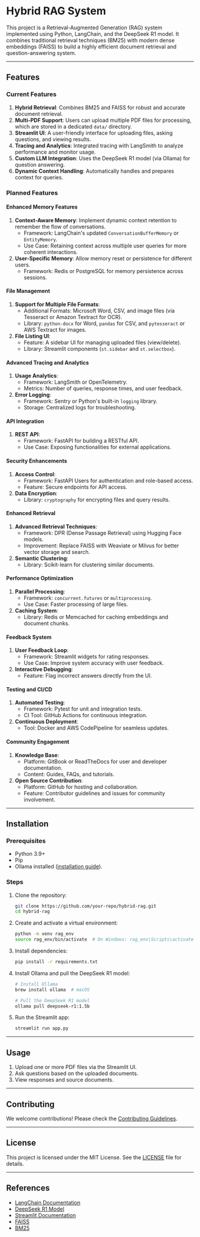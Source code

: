 # Hybrid RAG System

This project is a Retrieval-Augmented Generation (RAG) system implemented using Python, LangChain, and the DeepSeek R1 model. It combines traditional retrieval techniques (BM25) with modern dense embeddings (FAISS) to build a highly efficient document retrieval and question-answering system.

---

## Features

### Current Features

1. **Hybrid Retrieval**: Combines BM25 and FAISS for robust and accurate document retrieval.
2. **Multi-PDF Support**: Users can upload multiple PDF files for processing, which are stored in a dedicated `data/` directory.
3. **Streamlit UI**: A user-friendly interface for uploading files, asking questions, and viewing results.
4. **Tracing and Analytics**: Integrated tracing with LangSmith to analyze performance and monitor usage.
5. **Custom LLM Integration**: Uses the DeepSeek R1 model (via Ollama) for question answering.
6. **Dynamic Context Handling**: Automatically handles and prepares context for queries.

### Planned Features

#### Enhanced Memory Features

1. **Context-Aware Memory**: Implement dynamic context retention to remember the flow of conversations.
   - Framework: LangChain's updated `ConversationBufferMemory` or `EntityMemory`.
   - Use Case: Retaining context across multiple user queries for more coherent interactions.
2. **User-Specific Memory**: Allow memory reset or persistence for different users.
   - Framework: Redis or PostgreSQL for memory persistence across sessions.

#### File Management

1. **Support for Multiple File Formats**:
   - Additional Formats: Microsoft Word, CSV, and image files (via Tesseract or Amazon Textract for OCR).
   - Library: `python-docx` for Word, `pandas` for CSV, and `pytesseract` or AWS Textract for images.
2. **File Listing UI**:
   - Feature: A sidebar UI for managing uploaded files (view/delete).
   - Library: Streamlit components (`st.sidebar` and `st.selectbox`).

#### Advanced Tracing and Analytics

1. **Usage Analytics**:
   - Framework: LangSmith or OpenTelemetry.
   - Metrics: Number of queries, response times, and user feedback.
2. **Error Logging**:
   - Framework: Sentry or Python's built-in `logging` library.
   - Storage: Centralized logs for troubleshooting.

#### API Integration

1. **REST API**:
   - Framework: FastAPI for building a RESTful API.
   - Use Case: Exposing functionalities for external applications.

#### Security Enhancements

1. **Access Control**:
   - Framework: FastAPI Users for authentication and role-based access.
   - Feature: Secure endpoints for API access.
2. **Data Encryption**:
   - Library: `cryptography` for encrypting files and query results.

#### Enhanced Retrieval

1. **Advanced Retrieval Techniques**:
   - Framework: DPR (Dense Passage Retrieval) using Hugging Face models.
   - Improvement: Replace FAISS with Weaviate or Milvus for better vector storage and search.
2. **Semantic Clustering**:
   - Library: Scikit-learn for clustering similar documents.

#### Performance Optimization

1. **Parallel Processing**:
   - Framework: `concurrent.futures` or `multiprocessing`.
   - Use Case: Faster processing of large files.
2. **Caching System**:
   - Library: Redis or Memcached for caching embeddings and document chunks.

#### Feedback System

1. **User Feedback Loop**:
   - Framework: Streamlit widgets for rating responses.
   - Use Case: Improve system accuracy with user feedback.
2. **Interactive Debugging**:
   - Feature: Flag incorrect answers directly from the UI.

#### Testing and CI/CD

1. **Automated Testing**:
   - Framework: Pytest for unit and integration tests.
   - CI Tool: GitHub Actions for continuous integration.
2. **Continuous Deployment**:
   - Tool: Docker and AWS CodePipeline for seamless updates.

#### Community Engagement

1. **Knowledge Base**:
   - Platform: GitBook or ReadTheDocs for user and developer documentation.
   - Content: Guides, FAQs, and tutorials.
2. **Open Source Contribution**:
   - Platform: GitHub for hosting and collaboration.
   - Feature: Contributor guidelines and issues for community involvement.

---

## Installation

### Prerequisites

- Python 3.9+
- Pip
- Ollama installed ([installation guide](https://www.ollama.com)).

### Steps

1. Clone the repository:

   ```bash
   git clone https://github.com/your-repo/hybrid-rag.git
   cd hybrid-rag
   ```

2. Create and activate a virtual environment:

   ```bash
   python -m venv rag_env
   source rag_env/bin/activate  # On Windows: rag_env\Scripts\activate
   ```

3. Install dependencies:

   ```bash
   pip install -r requirements.txt
   ```

4. Install Ollama and pull the DeepSeek R1 model:

   ```bash
   # Install Ollama
   brew install ollama  # macOS

   # Pull the DeepSeek R1 model
   ollama pull deepseek-r1:1.5b
   ```

5. Run the Streamlit app:
   ```bash
   streamlit run app.py
   ```

---

## Usage

1. Upload one or more PDF files via the Streamlit UI.
2. Ask questions based on the uploaded documents.
3. View responses and source documents.

---

## Contributing

We welcome contributions! Please check the [Contributing Guidelines](CONTRIBUTING.md).

---

## License

This project is licensed under the MIT License. See the [LICENSE](LICENSE) file for details.

---

## References

- [LangChain Documentation](https://docs.langchain.com/)
- [DeepSeek R1 Model](https://www.ollama.com)
- [Streamlit Documentation](https://docs.streamlit.io/)
- [FAISS](https://github.com/facebookresearch/faiss)
- [BM25](https://pypi.org/project/rank-bm25/)

